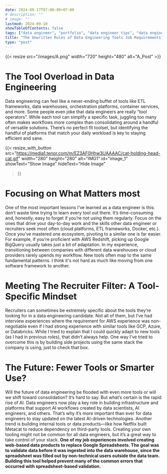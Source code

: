 ```yaml
---
date: 2024-09-17T07:00:00+07:00
# description: ""
# image: ""
lastmod: 2024-09-10
showTableOfContents: false
tags: ["data engineer", "portfolio", "data engineer tips", "data engineer story", "blog", "recruitment"]
title: "The Unwritten Rules of Data Engineering Tools Job Requirements"
type: "post"
---
```



{{< resize src="/images/A.png" width="720" height="480" alt="A_Post" >}}


# The Tool Overload in Data Engineering

Data engineering can feel like a never-ending buffet of tools like ETL frameworks, data warehouses, orchestration platforms, container services, and more. Some people even joke that data engineers are really “tool operators”. While each tool can simplify a specific task, juggling too many often makes workflows more complex than consolidating around a handful of versatile solutions. There’s no perfect fit toolset, but identifying the handful of platforms that match your daily workload is key to staying efficient and sane.

{{< resize_with_button
    src="https://media1.tenor.com/m/EZ3AF0Hhw3UAAAAC/cat-holding-head-cat.gif"
    width="280"
    height="280"
    alt="IMG1"
    id="image_1"
    showText="Show Image"
    hideText="Hide Image"
>}}



# Focusing on What Matters most

One of the most important lessons I’ve learned as a data engineer is this: don’t waste time trying to learn every tool out there. It’s time-consuming and, honestly, easy to forget if you’re not using them regularly. Focus on the ones that drive your day-to-day work and the skills other data engineer or recruiters seek most often (cloud platforms, ETL frameworks, Docker, etc.). Once you’ve mastered one ecosystem, pivoting to a similar one is far easier. For example, if you’re proficient with AWS Redshift, picking up Google BigQuery usually takes just a bit of adaptation. In my experience, transitioning between companies with different data warehouses or cloud providers rarely upends my workflow. New tools often map to the same fundamental patterns. I think it's not hard as much like moving from one software framework to another.

# Meeting The Recruiter Filter: A Tool-Specific Mindset 

Recruiters can sometimes be extremely specific about the tools they’re looking for in a data engineering candidate. Not all of them, but I’ve had interview experiences where the requirement for AWS experience was non-negotiable even if I had strong experience with similar tools like GCP, Azure, or Databricks. While I tried to explain that I could quickly adapt to new tools (as I had in previous roles), that didn’t always help. One way I’ve tried to overcome this is by building side projects using the same stack the company is using, just to check that box.

# The Future: Fewer Tools or Smarter Use?

Will the future of data engineering be flooded with even more tools or will we shift toward consolidation? It’s hard to say. But what’s certain is the rapid rise of AI. Data engineers now play a key role in building infrastructure and platforms that support AI workflows created by data scientists, AI engineers, and others. That’s why it’s more important than ever for data engineers to stay updated on the latest AI-driven technologies. Another trend is building internal tools or data products—like how Netflix built Metacat to reduce dependency on third-party tools. Creating your own tooling might not be common for all data engineers, but it’s a great way to take control of your stack. **One of my job experiences involved creating web-based data products to replace Google Spreadsheets. The goal was to validate data before it was ingested into the data warehouse, since the spreadsheet was filled out by non-technical users outside the data team. Building this tool helped prevent many of the common errors that occurred with spreadsheet-based validation.** 
